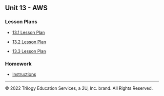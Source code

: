 ## Unit 13 - AWS

### Lesson Plans

* [13.1 Lesson Plan](1/LessonPlan.md)

* [13.2 Lesson Plan](2/LessonPlan.md)

* [13.3 Lesson Plan](3/LessonPlan.md)

### Homework

* [Instructions](../../02-Homework/13-AWS-Lex/Instructions/README.md)

---

© 2022 Trilogy Education Services, a 2U, Inc. brand. All Rights Reserved.

